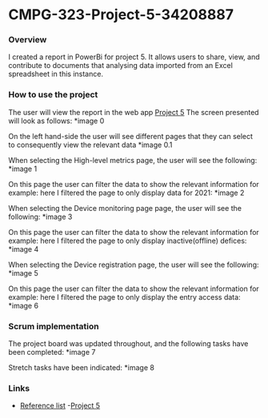 # CMPG-323-Project-5-34208887
### Overview
I created a report in PowerBi for project 5. It allows users to share, view, and contribute to documents that analysing data imported from an Excel spreadsheet in this instance. 

### How to use the project
The user will view the report in the web app [Project 5](https://app.powerbi.com/groups/me/reports/26077ffc-867c-47e6-9fce-c22703fa1649/ReportSection3a0a5d678da9d08416b2)
The screen presented will look as follows:
*image 0

On the left hand-side the user will see different pages that they can select to consequently view the relevant data
*image 0.1

When selecting the High-level metrics page, the user will see the following:
*image 1

On this page the user can filter the data to show the relevant information
for example: here I filtered the page to only display data for 2021:
*image 2

When selecting the Device monitoring page page, the user will see the following:
*image 3

On this page the user can filter the data to show the relevant information
for example: here I filtered the page to only display inactive(offline) defices:
*image 4

When selecting the Device registration page, the user will see the following:
*image 5

On this page the user can filter the data to show the relevant information
for example: here I filtered the page to only display the entry access data:
*image 6


### Scrum implementation
The project board was updated throughout, and the following tasks have been completed:
*image 7

Stretch tasks have been indicated:
*image 8

### Links
- [Reference list]()
-[Project 5]()
